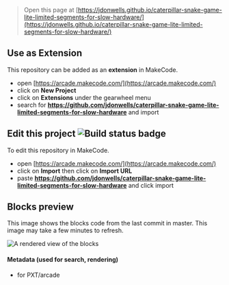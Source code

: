  


> Open this page at [https://jdonwells.github.io/caterpillar-snake-game-lite-limited-segments-for-slow-hardware/](https://jdonwells.github.io/caterpillar-snake-game-lite-limited-segments-for-slow-hardware/)

## Use as Extension

This repository can be added as an **extension** in MakeCode.

* open [https://arcade.makecode.com/](https://arcade.makecode.com/)
* click on **New Project**
* click on **Extensions** under the gearwheel menu
* search for **https://github.com/jdonwells/caterpillar-snake-game-lite-limited-segments-for-slow-hardware** and import

## Edit this project ![Build status badge](https://github.com/jdonwells/caterpillar-snake-game-lite-limited-segments-for-slow-hardware/workflows/MakeCode/badge.svg)

To edit this repository in MakeCode.

* open [https://arcade.makecode.com/](https://arcade.makecode.com/)
* click on **Import** then click on **Import URL**
* paste **https://github.com/jdonwells/caterpillar-snake-game-lite-limited-segments-for-slow-hardware** and click import

## Blocks preview

This image shows the blocks code from the last commit in master.
This image may take a few minutes to refresh.

![A rendered view of the blocks](https://github.com/jdonwells/caterpillar-snake-game-lite-limited-segments-for-slow-hardware/raw/master/.github/makecode/blocks.png)

#### Metadata (used for search, rendering)

* for PXT/arcade
<script src="https://makecode.com/gh-pages-embed.js"></script><script>makeCodeRender("{{ site.makecode.home_url }}", "{{ site.github.owner_name }}/{{ site.github.repository_name }}");</script>
